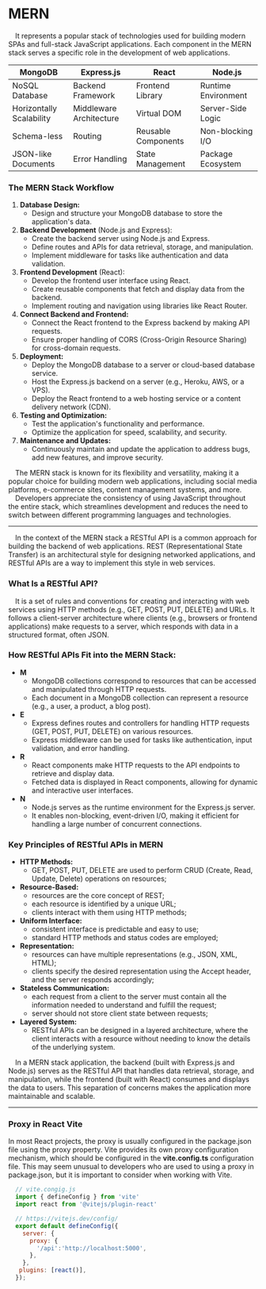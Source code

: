 # MERN

&emsp;It represents a popular stack of technologies used for building modern SPAs and full-stack JavaScript applications. 
Each component in the MERN stack serves a specific role in the development of web applications.

|         MongoDB          |       Express.js        |       React         |       Node.js       |
|--------------------------|-------------------------|---------------------|---------------------|
| NoSQL Database           | Backend Framework       | Frontend Library    | Runtime Environment |
| Horizontally Scalability | Middleware Architecture | Virtual DOM         | Server-Side Logic   |
| Schema-less              | Routing                 | Reusable Components | Non-blocking I/O    |
| JSON-like Documents      | Error Handling          | State Management    | Package Ecosystem   |

### The MERN Stack Workflow

1. **Database Design:**
   - Design and structure your MongoDB database to store the application's data.
2. **Backend Development** (Node.js and Express):
   - Create the backend server using Node.js and Express.
   - Define routes and APIs for data retrieval, storage, and manipulation.
   - Implement middleware for tasks like authentication and data validation.
3. **Frontend Development** (React):
   - Develop the frontend user interface using React.
   - Create reusable components that fetch and display data from the backend.
   - Implement routing and navigation using libraries like React Router.
4. **Connect Backend and Frontend:**
   - Connect the React frontend to the Express backend by making API requests.
   - Ensure proper handling of CORS (Cross-Origin Resource Sharing) for cross-domain requests.
5. **Deployment:**
   - Deploy the MongoDB database to a server or cloud-based database service.
   - Host the Express.js backend on a server (e.g., Heroku, AWS, or a VPS).
   - Deploy the React frontend to a web hosting service or a content delivery network (CDN).
6. **Testing and Optimization:**
   - Test the application's functionality and performance.
   - Optimize the application for speed, scalability, and security.
7. **Maintenance and Updates:**
   - Continuously maintain and update the application to address bugs, add new features, and improve security.

&emsp;The MERN stack is known for its flexibility and versatility, making it a popular choice for building modern web applications, including social media platforms, e-commerce sites, content management systems, and more.\
&emsp;Developers appreciate the consistency of using JavaScript throughout the entire stack, which streamlines development and reduces the need to switch between different programming languages and technologies.

- - -

&emsp;In the context of the MERN stack a RESTful API is a common approach for building the backend of web applications. REST (Representational State Transfer) is an architectural style for designing networked applications, and RESTful APIs are a way to implement this style in web services. 

### What Is a RESTful API?

&emsp;It is a set of rules and conventions for creating and interacting with web services using HTTP methods (e.g., GET, POST, PUT, DELETE) and URLs. It follows a client-server architecture where clients (e.g., browsers or frontend applications) make requests to a server, which responds with data in a structured format, often JSON.

### How RESTful APIs Fit into the MERN Stack:

+ **M**
  - MongoDB collections correspond to resources that can be accessed and manipulated through HTTP requests.
  - Each document in a MongoDB collection can represent a resource (e.g., a user, a product, a blog post).
+ **E**
  - Express defines routes and controllers for handling HTTP requests (GET, POST, PUT, DELETE) on various resources.
  - Express middleware can be used for tasks like authentication, input validation, and error handling.
+ **R**
  - React components make HTTP requests to the API endpoints to retrieve and display data.
  - Fetched data is displayed in React components, allowing for dynamic and interactive user interfaces.
+ **N**
  - Node.js serves as the runtime environment for the Express.js server.
  - It enables non-blocking, event-driven I/O, making it efficient for handling a large number of concurrent connections.

### Key Principles of RESTful APIs in MERN

+ **HTTP Methods:**
  - GET, POST, PUT, DELETE are used to perform CRUD (Create, Read, Update, Delete) operations on resources;
+ **Resource-Based:**
  - resources are the core concept of REST;
  - each resource is identified by a unique URL;
  - clients interact with them using HTTP methods;
+ **Uniform Interface:**
  - consistent interface is predictable and easy to use;
  - standard HTTP methods and status codes are employed;
+ **Representation:**
  - resources can have multiple representations (e.g., JSON, XML, HTML);
  - clients specify the desired representation using the Accept header, and the server responds accordingly;
+ **Stateless Communication:**
  - each request from a client to the server must contain all the information needed to understand and fulfill the request;
  - server should not store client state between requests;
+ **Layered System:**
  - RESTful APIs can be designed in a layered architecture, where the client interacts with a resource without needing to know the details of the underlying system.

&emsp;In a MERN stack application, the backend (built with Express.js and Node.js) serves as the RESTful API that handles data retrieval, storage, and manipulation, while the frontend (built with React) consumes and displays the data to users. This separation of concerns makes the application more maintainable and scalable.

- - -

### Proxy in React Vite

In most React projects, the proxy is usually configured in the package.json file using the proxy property. Vite provides its own proxy configuration mechanism, which should be configured in the **vite.config.ts** configuration file. This may seem unusual to developers who are used to using a proxy in package.json, but it is important to consider when working with Vite.

```javascript
  // vite.congig.js
  import { defineConfig } from 'vite'
  import react from '@vitejs/plugin-react'

  // https://vitejs.dev/config/
  export default defineConfig({
    server: {
      proxy: {
        '/api':'http://localhost:5000',
      },
    },
   plugins: [react()],
  });
```







